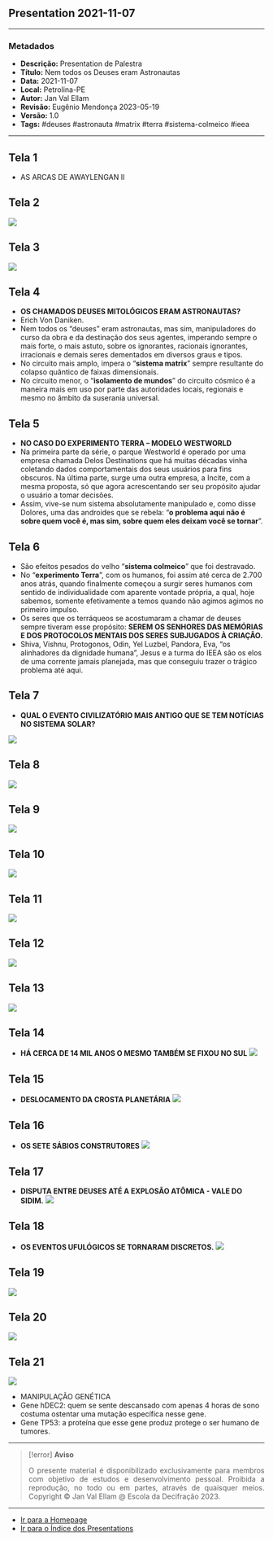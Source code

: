 
## Presentation 2021-11-07

---
### Metadados

- **Descrição:** Presentation de Palestra
- **Título:** Nem todos os Deuses eram Astronautas
- **Data:** 2021-11-07
- **Local:** Petrolina-PE
- **Autor:** Jan Val Ellam
- **Revisão:** Eugênio Mendonça 2023-05-19 
- **Versão:** 1.0
- **Tags:** #deuses #astronauta #matrix #terra #sistema-colmeico #ieea  

---
## Tela 1
- AS ARCAS DE AWAYLENGAN II

## Tela 2
![](2021-11-07-ppt-1.jpg)

## Tela 3
![](2021-11-07-ppt-2.jpg)

## Tela 4
- **OS CHAMADOS DEUSES MITOLÓGICOS ERAM ASTRONAUTAS?**
- Erich Von Daniken.
- Nem todos os “deuses” eram astronautas, mas sim, manipuladores do curso da obra e da destinação dos seus agentes, imperando sempre o mais forte, o mais astuto, sobre os ignorantes, racionais ignorantes, irracionais e demais seres dementados em diversos graus e tipos.
- No circuito mais amplo, impera o “**sistema matrix**” sempre resultante do colapso quântico de faixas dimensionais.
- No circuito menor, o “**isolamento de mundos**” do circuito cósmico é a maneira mais em uso por parte das autoridades locais, regionais e mesmo no âmbito da suserania universal.

## Tela 5
- **NO CASO DO EXPERIMENTO TERRA – MODELO WESTWORLD**
- Na primeira parte da série, o parque Westworld é operado por uma empresa chamada Delos Destinations que há muitas décadas vinha coletando dados comportamentais dos seus usuários para fins obscuros. Na última parte, surge uma outra empresa, a Incite, com a mesma proposta, só que agora acrescentando ser seu propósito ajudar o usuário a tomar decisões.
- Assim, vive-se num sistema absolutamente manipulado e, como disse Dolores, uma das androides que se rebela: “**o problema aqui não é sobre quem você é, mas sim, sobre quem eles deixam você se tornar**”. 

## Tela 6
- São efeitos pesados do velho “**sistema colmeico**” que foi destravado.
- No “**experimento Terra**”, com os humanos, foi assim até cerca de 2.700 anos atrás, quando finalmente começou a surgir seres humanos com sentido de individualidade com aparente vontade própria, a qual, hoje sabemos, somente efetivamente a temos quando não agimos agimos no primeiro impulso.  
- Os seres que os terráqueos se acostumaram a chamar de deuses sempre tiveram esse propósito: **SEREM OS SENHORES DAS MEMÓRIAS E DOS PROTOCOLOS MENTAIS DOS SERES SUBJUGADOS À CRIAÇÃO.**
- Shiva, Vishnu, Protogonos, Odin, Yel Luzbel, Pandora, Eva, “os alinhadores da dignidade humana”, Jesus e a turma do IEEA são os elos de uma corrente jamais planejada, mas que conseguiu trazer o trágico problema até aqui.

## Tela 7
- **QUAL O EVENTO CIVILIZATÓRIO MAIS ANTIGO QUE SE TEM NOTÍCIAS NO SISTEMA SOLAR?**

![](2021-11-07-ppt-3.jpg)

## Tela 8
![](2021-11-07-ppt-4.jpg)

## Tela 9
![](2021-11-07-ppt-5.jpg)

## Tela 10
![](2021-11-07-ppt-6.jpg)

## Tela 11
![](2021-11-07-ppt-7.jpg)

## Tela 12
![](2021-11-07-ppt-8.jpg)

## Tela 13
![](2021-11-07-ppt-9.jpg)

## Tela 14
- **HÁ CERCA DE 14 MIL ANOS O MESMO TAMBÉM SE FIXOU NO SUL**
![](2021-11-07-ppt-10.jpg)

## Tela 15
- **DESLOCAMENTO DA CROSTA PLANETÁRIA**
![](2021-11-07-ppt-11.jpg)

## Tela 16
- **OS SETE SÁBIOS CONSTRUTORES**
![](2021-11-07-ppt-12.jpg)

## Tela 17
- **DISPUTA ENTRE DEUSES ATÉ A EXPLOSÃO ATÔMICA - VALE DO SIDIM.**
![](2021-11-07-ppt-13.jpg)

## Tela 18
- **OS EVENTOS UFULÓGICOS SE TORNARAM DISCRETOS.**
![](2021-11-07-ppt-14.jpg)

## Tela 19
![](2021-11-07-ppt-15.jpg)

## Tela 20
![](2021-11-07-ppt-16.jpg)

## Tela 21
![](2021-11-07-ppt-17.jpg)

- MANIPULAÇÃO GENÉTICA 
- Gene hDEC2: quem se sente descansado com apenas 4 horas de sono costuma ostentar uma mutação específica nesse gene.
- Gene TP53: a proteína que esse gene produz protege o ser humano de tumores.

---
> [!error] **Aviso**
> <p align="justify">O presente material é disponibilizado exclusivamente para membros com objetivo de estudos e desenvolvimento pessoal. Proibida a reprodução, no todo ou em partes, através de quaisquer meios. Copyright © Jan Val Ellam @ Escola da Decifração 2023. </p>

---

- [Ir para a Homepage](Homepage.Canvas)
- [Ir para o Índice dos Presentations](ÍNDICE%20GERAL%20DOS%20PRESENTATIONS.canvas)